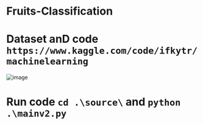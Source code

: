 ﻿# Fruits-Classification
# Dataset anD code `https://www.kaggle.com/code/ifkytr/machinelearning`
![image](https://github.com/user-attachments/assets/bfdef3e7-7245-485a-bbf6-73a76290d8cc)

# Run code `cd .\source\` and `python .\mainv2.py`
